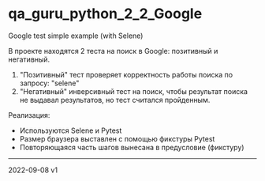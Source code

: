 # qa_guru_python_2_2_Google
Google test simple example (with Selene)

В проекте находятся 2 теста на поиск в Google: позитивный и негативный.
1. "Позитивный" тест проверяет корректность работы поиска по запросу: "selene"
2. "Негативный" инверсивный тест на поиск, чтобы результат поиска не выдавал результатов, но тест считался пройденным.

Реализация:
- Используются Selene и Pytest
- Размер браузера выставлен с помощью фикстуры Pytest 
- Повторяющаяся часть шагов вынесана в предусловие (фикстуру)

---------
2022-09-08 v1